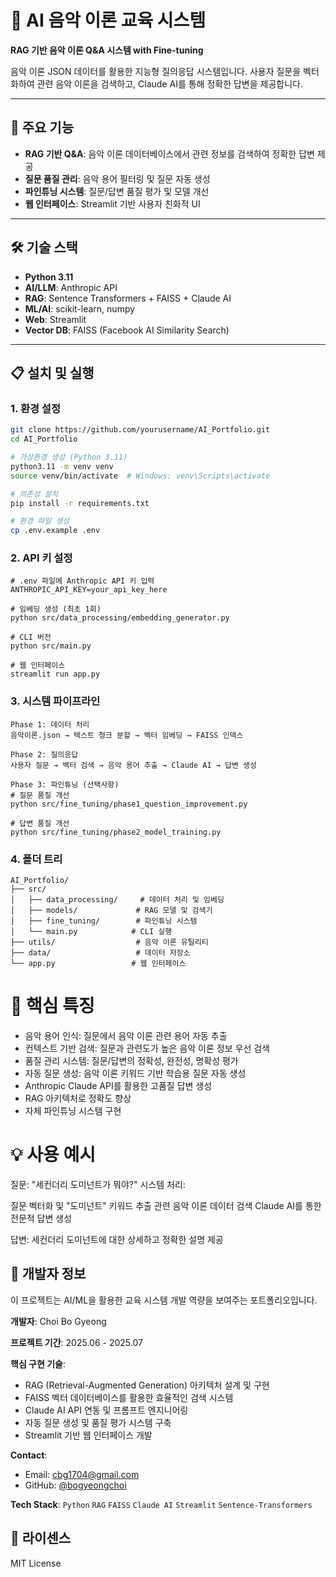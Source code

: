 # 🎵 AI 음악 이론 교육 시스템

**RAG 기반 음악 이론 Q&A 시스템 with Fine-tuning**

음악 이론 JSON 데이터를 활용한 지능형 질의응답 시스템입니다. 사용자 질문을 벡터화하여 관련 음악 이론을 검색하고, Claude AI를 통해 정확한 답변을 제공합니다.

---

## 🚀 주요 기능

- **RAG 기반 Q&A**: 음악 이론 데이터베이스에서 관련 정보를 검색하여 정확한 답변 제공
- **질문 품질 관리**: 음악 용어 필터링 및 질문 자동 생성
- **파인튜닝 시스템**: 질문/답변 품질 평가 및 모델 개선
- **웹 인터페이스**: Streamlit 기반 사용자 친화적 UI

---

## 🛠 기술 스택

- **Python 3.11**
- **AI/LLM**: Anthropic API
- **RAG**: Sentence Transformers + FAISS + Claude AI
- **ML/AI**: scikit-learn, numpy
- **Web**: Streamlit
- **Vector DB**: FAISS (Facebook AI Similarity Search)

---

## 📋 설치 및 실행

### 1. 환경 설정
```bash
git clone https://github.com/yourusername/AI_Portfolio.git
cd AI_Portfolio

# 가상환경 생성 (Python 3.11)
python3.11 -m venv venv
source venv/bin/activate  # Windows: venv\Scripts\activate

# 의존성 설치
pip install -r requirements.txt

# 환경 파일 생성
cp .env.example .env

```
### 2. API 키 설정
```
# .env 파일에 Anthropic API 키 입력
ANTHROPIC_API_KEY=your_api_key_here
```
```
# 임베딩 생성 (최초 1회)
python src/data_processing/embedding_generator.py

# CLI 버전
python src/main.py

# 웹 인터페이스
streamlit run app.py
```

### 3. 시스템 파이프라인
```
Phase 1: 데이터 처리
음악이론.json → 텍스트 청크 분할 → 벡터 임베딩 → FAISS 인덱스

Phase 2: 질의응답
사용자 질문 → 벡터 검색 → 음악 용어 추출 → Claude AI → 답변 생성

Phase 3: 파인튜닝 (선택사항)
# 질문 품질 개선
python src/fine_tuning/phase1_question_improvement.py

# 답변 품질 개선
python src/fine_tuning/phase2_model_training.py
```
### 4. 폴더 트리
```
AI_Portfolio/
├── src/
│   ├── data_processing/     # 데이터 처리 및 임베딩
│   ├── models/             # RAG 모델 및 검색기
│   ├── fine_tuning/        # 파인튜닝 시스템
│   └── main.py            # CLI 실행
├── utils/                  # 음악 이론 유틸리티
├── data/                   # 데이터 저장소
└── app.py                 # 웹 인터페이스
```
# 🎯 핵심 특징

- 음악 용어 인식: 질문에서 음악 이론 관련 용어 자동 추출
- 컨텍스트 기반 검색: 질문과 관련도가 높은 음악 이론 정보 우선 검색
- 품질 관리 시스템: 질문/답변의 정확성, 완전성, 명확성 평가
- 자동 질문 생성: 음악 이론 키워드 기반 학습용 질문 자동 생성
- Anthropic Claude API를 활용한 고품질 답변 생성
- RAG 아키텍처로 정확도 향상
- 자체 파인튜닝 시스템 구현

# 💡 사용 예시
질문: "세컨더리 도미넌트가 뭐야?"
시스템 처리:

질문 벡터화 및 "도미넌트" 키워드 추출
관련 음악 이론 데이터 검색
Claude AI를 통한 전문적 답변 생성

답변: 세컨더리 도미넌트에 대한 상세하고 정확한 설명 제공

## 🔧 개발자 정보

이 프로젝트는 AI/ML을 활용한 교육 시스템 개발 역량을 보여주는 포트폴리오입니다.

**개발자**: Choi Bo Gyeong

**프로젝트 기간**: 2025.06 - 2025.07

**핵심 구현 기술**:
- RAG (Retrieval-Augmented Generation) 아키텍처 설계 및 구현
- FAISS 벡터 데이터베이스를 활용한 효율적인 검색 시스템
- Claude AI API 연동 및 프롬프트 엔지니어링
- 자동 질문 생성 및 품질 평가 시스템 구축
- Streamlit 기반 웹 인터페이스 개발

**Contact**:
- Email: cbg1704@gmail.com
- GitHub: [@bogyeongchoi](https://github.com/bogyeongchoi)

**Tech Stack**:
`Python` `RAG` `FAISS` `Claude AI` `Streamlit` `Sentence-Transformers`

## 📄 라이센스
MIT License
